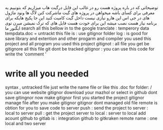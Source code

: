 توضیحاتی که در باره پروژه هست 
رو در غالب این فایل درگیت هاب میزاریم که
بتونییم یه معرفی برای کسای باشه میخواهن در پروژه های گیت ماشرکت کنن 
لاگ ها ونود ماژول های در جی اس 
این هارو نیازی نیست داخل گیت کامیت کنید 
این جا پکیج هایکه برای برنامه نیاز هست نصب میشه این برای خودت هست 
فایل های که ترک نمیشن میرن توی ایگنور ما 
search all this bellow in to the google tranclate : 
temperory data 
tempdata.doc = untrackt this file is : 
use gitignor 
folder log : 
is good for save library and extention and 
other progarm and compiler you used this project and all program you used this project 
gitignot : all file you get be gitignore 
all this file git dont be tracked 
gitignor : 
you can  use this code for write the 'comment '
# write all you needed 
syntax , untracked file 
just write the name file or like this 
<name-file>.doc 
for folder: 
<name-file>/
you can use website gitignor 
download your mazhol or select in github 
dont save gitingnor now 
make gitignor first you started the project 
gitignor manage file after you make gitignor 
gitignor dont managed old file 
 remote is obtion for you to save code to server 
push : send the project to server : local to server 
pull : get the project server to local : server to local 
add acount github to gitlab is : 
integration github to gitkraken 
remote name : 
one local and two server 
 
